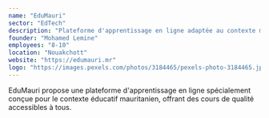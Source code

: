 ```yaml
---
name: "EduMauri"
sector: "EdTech"
description: "Plateforme d'apprentissage en ligne adaptée au contexte mauritanien"
founder: "Mohamed Lemine"
employees: "8-10"
location: "Nouakchott"
website: "https://edumauri.mr"
logo: "https://images.pexels.com/photos/3184465/pexels-photo-3184465.jpeg?auto=compress&cs=tinysrgb&w=200"
---
```


EduMauri propose une plateforme d'apprentissage en ligne spécialement conçue pour le contexte éducatif mauritanien, offrant des cours de qualité accessibles à tous.